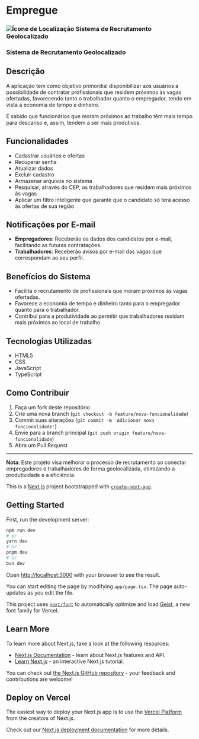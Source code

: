 # Empregue
### ![Ícone de Localização](https://via.placeholder.com/20/FF0000/FFFFFF?text=📍) Sistema de Recrutamento Geolocalizado
### Sistema de Recrutamento Geolocalizado

## Descrição

A aplicação tem como objetivo primordial disponibilizar aos usuários a possibilidade de contratar profissionais que residem próximos às vagas ofertadas, favorecendo tanto o trabalhador quanto o empregador, tendo em vista a economia de tempo e dinheiro. 

É sabido que funcionários que moram próximos ao trabalho têm mais tempo para descanso e, assim, tendem a ser mais produtivos.

## Funcionalidades

- Cadastrar usuários e ofertas
- Recuperar senha
- Atualizar dados
- Excluir cadastro
- Armazenar arquivos no sistema
- Pesquisar, através do CEP, os trabalhadores que residem mais próximos às vagas
- Aplicar um filtro inteligente que garante que o candidato só terá acesso às ofertas de sua região

## Notificações por E-mail

- **Empregadores**: Receberão os dados dos candidatos por e-mail, facilitando as futuras contratações.
- **Trabalhadores**: Receberão avisos por e-mail das vagas que correspondam ao seu perfil.

## Benefícios do Sistema

- Facilita o recrutamento de profissionais que moram próximos às vagas ofertadas.
- Favorece a economia de tempo e dinheiro tanto para o empregador quanto para o trabalhador.
- Contribui para a produtividade ao permitir que trabalhadores residam mais próximos ao local de trabalho.

## Tecnologias Utilizadas

- HTML5
- CSS
- JavaScript
- TypeScript

## Como Contribuir

1. Faça um fork deste repositório
2. Crie uma nova branch (`git checkout -b feature/nova-funcionalidade`)
3. Commit suas alterações (`git commit -m 'Adicionar nova funcionalidade'`)
4. Envie para a branch principal (`git push origin feature/nova-funcionalidade`)
5. Abra um Pull Request

---

**Nota**: Este projeto visa melhorar o processo de recrutamento ao conectar empregadores e trabalhadores de forma geolocalizada, otimizando a produtividade e a eficiência.



This is a [Next.js](https://nextjs.org) project bootstrapped with [`create-next-app`](https://nextjs.org/docs/app/api-reference/cli/create-next-app).

## Getting Started

First, run the development server:

```bash
npm run dev
# or
yarn dev
# or
pnpm dev
# or
bun dev
```

Open [http://localhost:3000](http://localhost:3000) with your browser to see the result.

You can start editing the page by modifying `app/page.tsx`. The page auto-updates as you edit the file.

This project uses [`next/font`](https://nextjs.org/docs/app/building-your-application/optimizing/fonts) to automatically optimize and load [Geist](https://vercel.com/font), a new font family for Vercel.

## Learn More

To learn more about Next.js, take a look at the following resources:

- [Next.js Documentation](https://nextjs.org/docs) - learn about Next.js features and API.
- [Learn Next.js](https://nextjs.org/learn) - an interactive Next.js tutorial.

You can check out [the Next.js GitHub repository](https://github.com/vercel/next.js) - your feedback and contributions are welcome!

## Deploy on Vercel

The easiest way to deploy your Next.js app is to use the [Vercel Platform](https://vercel.com/new?utm_medium=default-template&filter=next.js&utm_source=create-next-app&utm_campaign=create-next-app-readme) from the creators of Next.js.

Check out our [Next.js deployment documentation](https://nextjs.org/docs/app/building-your-application/deploying) for more details.
